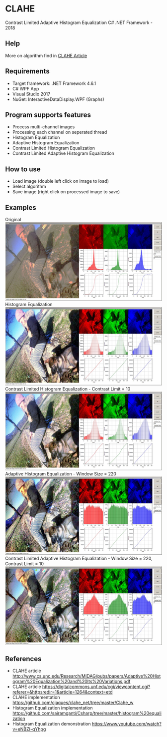 # CLAHE

Contrast Limited Adaptive Histogram Equalization C# .NET Framework - 2018

Help
-----

More on algorithm find in [CLAHE Article](https://en.wikipedia.org/wiki/Adaptive_histogram_equalization#Contrast_Limited_AHE)

Requirements
-----
  - Target framework: .NET Framework 4.6.1
  - C# WPF App
  - Visual Studio 2017
  - NuGet: InteractiveDataDisplay.WPF (Graphs)

Program supports features
-----
  - Process multi-channel images
  - Processing each channel on seperated thread
  - Histogram Equalization
  - Adaptive Histogram Equalization
  - Contrast Limited Histogram Equalization
  - Contrast Limited Adaptive Histogram Equalization
   
How to use
-----
  - Load image (double left click on image to load)
  - Select algorithm
  - Save image (right click on processed image to save)
  
Examples
-----
Original
<img src="https://github.com/kruherson1337/CLAHE/blob/master/examples/Pic6/ORG.jpg?raw=true" alt="Original"/>
Histogram Equalization
<img src="https://github.com/kruherson1337/CLAHE/blob/master/examples/Pic6/HE.jpg?raw=true" alt="HE"/>
Contrast Limited Histogram Equalization - Contrast Limit = 10
<img src="https://github.com/kruherson1337/CLAHE/blob/master/examples/Pic6/CLHE.jpg?raw=true" alt="CLHE"/>
Adaptive Histogram Equalization - Window Size = 220
<img src="https://github.com/kruherson1337/CLAHE/blob/master/examples/Pic6/AHE.jpg?raw=true" alt="AHE"/>
Contrast Limited Adaptive Histogram Equalization - Window Size = 220, Contrast Limit = 10
<img src="https://github.com/kruherson1337/CLAHE/blob/master/examples/Pic6/CLAHE.jpg?raw=true" alt="CLAHE"/>

References
-----
  - CLAHE article http://www.cs.unc.edu/Research/MIDAG/pubs/papers/Adaptive%20Histogram%20Equalization%20and%20Its%20Variations.pdf  
  - CLAHE article https://digitalcommons.unf.edu/cgi/viewcontent.cgi?referer=&httpsredir=1&article=1264&context=etd
  - CLAHE implementation https://github.com/cjaques/clahe_net/tree/master/Clahe_w
  - Histogram Equalization implementation https://github.com/sairamganti/Csharp/tree/master/histogram%20equalization
  - Histogram Equalization demonstration https://www.youtube.com/watch?v=eNBZI-qYhpg
